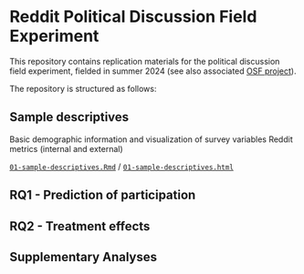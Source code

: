 # Reddit Political Discussion Field Experiment

This repository contains replication materials for the political discussion field experiment, fielded in summer 2024 (see also associated [OSF project](https://osf.io/m8g4x/)).

The repository is structured as follows:

## Sample descriptives 
Basic demographic information and visualization of survey variables
Reddit metrics (internal and external) 

[`01-sample-descriptives.Rmd`](https://github.com/lfoswald/reddit-discussion-field-experiment/blob/main/code/01-sample-descriptives.Rmd) / [`01-sample-descriptives.html`](https://raw.githack.com/lfoswald/reddit-discussion-field-experiment/main/code/01-sample-descriptives.html)

## RQ1 - Prediction of participation

## RQ2 - Treatment effects

## Supplementary Analyses

